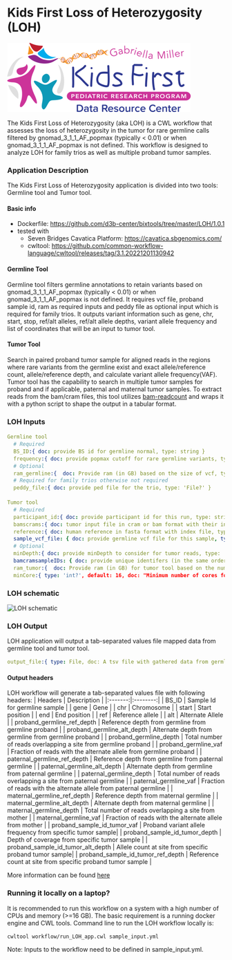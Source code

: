 # Kids First Loss of Heterozygosity (LOH)

![data service logo](https://github.com/d3b-center/d3b-research-workflows/raw/master/doc/kfdrc-logo-sm.png)

The Kids First Loss of Heterozygosity (aka LOH) is a CWL workflow that assesses the loss of heterozygosity in the tumor for rare germline calls filtered by gnomad_3_1_1_AF_popmax (typically < 0.01) or when gnomad_3_1_1_AF_popmax is not defined. This workflow is designed to analyze LOH for family trios as well as multiple proband tumor samples. 

### Application Description

The Kids First Loss of Heterozygosity application is divided into two tools: Germline tool and Tumor tool.

#### Basic info
- Dockerfile: https://github.com/d3b-center/bixtools/tree/master/LOH/1.0.1
- tested with
    - Seven Bridges Cavatica Platform: https://cavatica.sbgenomics.com/
    - cwltool: https://github.com/common-workflow-language/cwltool/releases/tag/3.1.20221201130942

#### Germline Tool

Germline tool filters germline annotations to retain variants based on gnomad_3_1_1_AF_popmax (typically < 0.01) or when gnomad_3_1_1_AF_popmax is not defined. It requires vcf file, proband sample id, ram as required inputs and peddy file as optional input which is required for family trios. It outputs variant information such as gene, chr, start, stop, ref/alt alleles, ref/alt allele depths, variant allele frequency and list of coordinates that will be an input to tumor tool.

#### Tumor Tool
Search in paired proband tumor sample for aligned reads in the regions where rare variants from the germline exist and exact allele/reference count, allele/reference depth, and calculate variant allele frequency(VAF). Tumor tool has the capability to search in multiple tumor samples for proband and if applicable, paternal and maternal tumor samples. To extract reads from the bam/cram files, this tool utilizes [bam-readcount](https://github.com/genome/bam-readcount) and wraps it with a python script to shape the output in a tabular format. 

### LOH Inputs
```yaml
Germline tool
  # Required  
  BS_ID:{ doc: provide BS id for germline normal, type: string }
  frequency:{ doc: provide popmax cutoff for rare germline variants, type: 'float?', default: 0.01 }
  # Optional
  ram_germline:{  doc: Provide ram (in GB) based on the size of vcf, type: 'int?', default: 8}
  # Required for family trios otherwise not required
  peddy_file:{ doc: provide ped file for the trio, type: 'File?' }

Tumor tool
  # Required
  participant_id:{ doc: provide participant id for this run, type: string }
  bamscrams:{ doc: tumor input file in cram or bam format with their index file, type: 'File[]' , secondaryFiles: [ { pattern: ".crai", required: false }, { pattern: ".bai", required: false } ] }
  reference:{ doc: human reference in fasta format with index file, type: File,secondaryFiles: [ .fai ] }
  sample_vcf_file: { doc: provide germline vcf file for this sample, type: File }
  # Optional
  minDepth:{ doc: provide minDepth to consider for tumor reads, type: 'int?', default: 1 }
  bamcramsampleIDs: { doc: provide unique identifers (in the same order) for cram/bam files provided under bamcrams tag. Default is sample ID pulled from bam/cram files., type: 'string[]?' }
  ram_tumor:{  doc: Provide ram (in GB) for tumor tool based on the number cram/bam inputs, type: 'int?', default: 16} 
  minCore:{ type: 'int?', default: 16, doc: "Minimum number of cores for tumor tool based on the number cram/bam inputs" }
```
### LOH schematic

![LOH schematic](https://github.com/d3b-center/tumor-loh-app-dev/blob/master/docs/logo/loh.png)

### LOH Output

LOH application will output a tab-separated values file mapped data from germline tool and tumor tool. 
```yaml
output_file:{ type: File, doc: A tsv file with gathered data from germline and tumor tool }
```

#### Output headers

LOH workflow will generate a tab-separated values file with following headers:
| Headers | Description | 
|:-------:|:--------:|
| BS_ID | Sample Id for germline sample | 
| gene | Gene |
| chr | Chromosome |
| start | Start position |
| end | End position |
| ref | Reference allele |
| alt | Alternate Allele |
| proband_germline_ref_depth | Reference depth from germline from germline proband |
| proband_germline_alt_depth | Alternate depth from germline from germline proband |
| proband_germline_depth | Total number of reads overlapping a site from germline proband  |
| proband_germline_vaf | Fraction of reads with the alternate allele from germline proband |
| paternal_germline_ref_depth | Reference depth from germline from paternal germline |
| paternal_germline_alt_depth | Alternate depth from germline from paternal germline |
| paternal_germline_depth | Total number of reads overlapping a site from paternal germline |
| paternal_germline_vaf | Fraction of reads with the alternate allele from paternal germline |
| maternal_germline_ref_depth | Reference depth from maternal germline |
| maternal_germline_alt_depth | Alternate depth from maternal germline |
| maternal_germline_depth | Total number of reads overlapping a site from mother  |
| maternal_germline_vaf | Fraction of reads with the alternate allele from mother |
| proband_sample_id_tumor_vaf |  Proband variant allele frequency from specific tumor sample|
| proband_sample_id_tumor_depth | Depth of coverage from specific tumor sample | 
| proband_sample_id_tumor_alt_depth | Allele count at site from specific proband tumor sample|
| proband_sample_id_tumor_ref_depth | Reference count at site from specific proband tumor sample |

More information can be found [here](https://github.com/d3b-center/tumor-loh-app-dev/tree/master/docs/README.md)

### Running it locally on a laptop?

It is recommended to run this workflow on a system with a high number of CPUs and memory (>=16 GB). The basic requirement is a running docker engine and CWL tools. Command line to run the LOH workflow locally is:

```
cwltool workflow/run_LOH_app.cwl sample_input.yml
```
Note: Inputs to the workflow need to be defined in sample_input.yml.